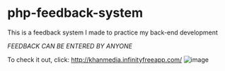 # php-feedback-system
 This is a feedback system I made to practice my back-end development
 
 *FEEDBACK CAN BE ENTERED BY ANYONE*
 
 To check it out, click: http://khanmedia.infinityfreeapp.com/
![image](https://user-images.githubusercontent.com/101340703/173389846-9e22791b-003e-43d1-be01-5161a3284c9e.png)

